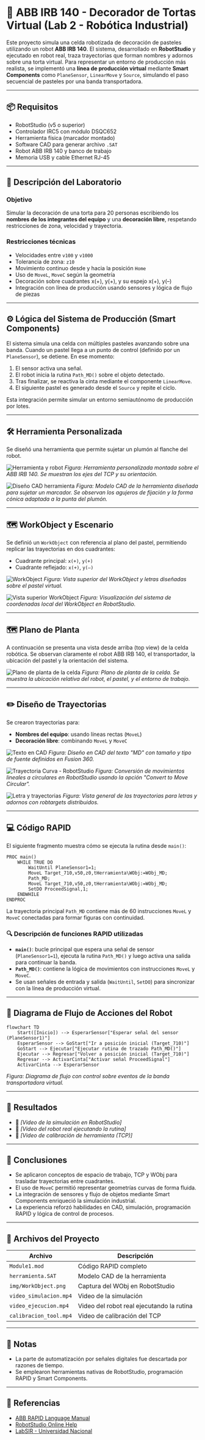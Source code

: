 # 🎂 ABB IRB 140 - Decorador de Tortas Virtual (Lab 2 - Robótica Industrial)

Este proyecto simula una celda robotizada de decoración de pasteles utilizando un robot **ABB IRB 140**. El sistema, desarrollado en **RobotStudio** y ejecutado en robot real, traza trayectorias que forman nombres y adornos sobre una torta virtual. Para representar un entorno de producción más realista, se implementó una **línea de producción virtual** mediante **Smart Components** como `PlaneSensor`, `LinearMove` y `Source`, simulando el paso secuencial de pasteles por una banda transportadora.

---

## 📦 Requisitos

* RobotStudio (v5 o superior)
* Controlador IRC5 con módulo DSQC652
* Herramienta física (marcador montado)
* Software CAD para generar archivo `.SAT`
* Robot ABB IRB 140 y banco de trabajo
* Memoria USB y cable Ethernet RJ-45

---

## 🧁 Descripción del Laboratorio

### Objetivo

Simular la decoración de una torta para 20 personas escribiendo los **nombres de los integrantes del equipo** y una **decoración libre**, respetando restricciones de zona, velocidad y trayectoria.

### Restricciones técnicas

* Velocidades entre `v100` y `v1000`
* Tolerancia de zona: `z10`
* Movimiento continuo desde y hacia la posición `Home`
* Uso de `MoveL`, `MoveC` según la geometría
* Decoración sobre cuadrantes x(+), y(+), y su espejo x(+), y(–)
* Integración con línea de producción usando sensores y lógica de flujo de piezas

---

## ⚙️ Lógica del Sistema de Producción (Smart Components)

El sistema simula una celda con múltiples pasteles avanzando sobre una banda. Cuando un pastel llega a un punto de control (definido por un `PlaneSensor`), se detiene. En ese momento:

1. El sensor activa una señal.
2. El robot inicia la rutina `Path_MD()` sobre el objeto detectado.
3. Tras finalizar, se reactiva la cinta mediante el componente `LinearMove`.
4. El siguiente pastel es generado desde el `Source` y repite el ciclo.

Esta integración permite simular un entorno semiautónomo de producción por lotes.

---

## 🛠️ Herramienta Personalizada

Se diseñó una herramienta que permite sujetar un plumón al flanche del robot.

![Herramienta y robot](attachment\:file-BpyEbLk2NPNubFXw54ofvF)
*Figura: Herramienta personalizada montada sobre el ABB IRB 140. Se muestran los ejes del TCP y su orientación.*

![Diseño CAD herramienta](attachment\:file-QwgGQc3ZE7cNMuGsNsnLxT)
*Figura: Modelo CAD de la herramienta diseñada para sujetar un marcador. Se observan los agujeros de fijación y la forma cónica adaptada a la punta del plumón.*

---

## 🗺️ WorkObject y Escenario

Se definió un `WorkObject` con referencia al plano del pastel, permitiendo replicar las trayectorias en dos cuadrantes:

* Cuadrante principal: `x(+)`, `y(+)`
* Cuadrante reflejado: `x(+)`, `y(–)`

![WorkObject](attachment\:file-1BZDmDKJeYx14WLhnia1BN)
*Figura: Vista superior del WorkObject y letras diseñadas sobre el pastel virtual.*

![Vista superior WorkObject](attachment\:file-FjdVYyR5AkuBSvFtzXJUxz)
*Figura: Visualización del sistema de coordenadas local del WorkObject en RobotStudio.*

---

## 🗺️ Plano de Planta

A continuación se presenta una vista desde arriba (top view) de la celda robótica. Se observan claramente el robot ABB IRB 140, el transportador, la ubicación del pastel y la orientación del sistema.

![Plano de planta de la celda](attachment\:file-HT9USpXc2RgKr8aJr1dANy)
*Figura: Plano de planta de la celda. Se muestra la ubicación relativa del robot, el pastel, y el entorno de trabajo.*

---

## ✏️ Diseño de Trayectorias

Se crearon trayectorias para:

* **Nombres del equipo**: usando líneas rectas (`MoveL`)
* **Decoración libre**: combinando `MoveL` y `MoveC`

![Texto en CAD](attachment\:file-1BZDmDKJeYx14WLhnia1BN)
*Figura: Diseño en CAD del texto "MD" con tamaño y tipo de fuente definidos en Fusion 360.*

![Trayectoria Curva - RobotStudio](attachment\:file-S3xXqTmHniiGdFLKfJvoBq)
*Figura: Conversión de movimientos lineales a circulares en RobotStudio usando la opción "Convert to Move Circular".*

![Letra y trayectorias](attachment\:file-Kp1qYkRU94cXr2tgw1cvtq)
*Figura: Vista general de las trayectorias para letras y adornos con robtargets distribuidos.*

---

## 💻 Código RAPID

El siguiente fragmento muestra cómo se ejecuta la rutina desde `main()`:

```rapid
PROC main()
    WHILE TRUE DO
        WaitUntil PlaneSensor1=1;
        MoveL Target_710,v50,z0,tHerramienta\WObj:=WObj_MD;
        Path_MD;
        MoveL Target_710,v50,z0,tHerramienta\WObj:=WObj_MD;
        SetDO ProceedSignal,1;
    ENDWHILE
ENDPROC
```

La trayectoria principal `Path_MD` contiene más de 60 instrucciones `MoveL` y `MoveC` conectadas para formar figuras con continuidad.

### 🔍 Descripción de funciones RAPID utilizadas

* **`main()`**: bucle principal que espera una señal de sensor (`PlaneSensor1=1`), ejecuta la rutina `Path_MD()` y luego activa una salida para continuar la banda.
* **`Path_MD()`**: contiene la lógica de movimientos con instrucciones `MoveL` y `MoveC`.
* Se usan señales de entrada y salida (`WaitUntil`, `SetDO`) para sincronizar con la línea de producción virtual.

---

## 🔄 Diagrama de Flujo de Acciones del Robot

```mermaid
flowchart TD
    Start([Inicio]) --> EsperarSensor["Esperar señal del sensor (PlaneSensor1)"]
    EsperarSensor --> GoStart["Ir a posición inicial (Target_710)"]
    GoStart --> Ejecutar["Ejecutar rutina de trazado Path_MD()"]
    Ejecutar --> Regresar["Volver a posición inicial (Target_710)"]
    Regresar --> ActivarCinta["Activar señal ProceedSignal"]
    ActivarCinta --> EsperarSensor
```

*Figura: Diagrama de flujo con control sobre eventos de la banda transportadora virtual.*

---

## 🧪 Resultados

* 🎥 *\[Video de la simulación en RobotStudio]*
* 🎥 *\[Video del robot real ejecutando la rutina]*
* 🎥 *\[Video de calibración de herramienta (TCP)]*

---

## 📌 Conclusiones

* Se aplicaron conceptos de espacio de trabajo, TCP y WObj para trasladar trayectorias entre cuadrantes.
* El uso de `MoveC` permitió representar geometrías curvas de forma fluida.
* La integración de sensores y flujo de objetos mediante Smart Components enriqueció la simulación industrial.
* La experiencia reforzó habilidades en CAD, simulación, programación RAPID y lógica de control de procesos.

---

## 📂 Archivos del Proyecto

| Archivo                | Descripción                               |
| ---------------------- | ----------------------------------------- |
| `Module1.mod`          | Código RAPID completo                     |
| `herramienta.SAT`      | Modelo CAD de la herramienta              |
| `img/WorkObject.png`   | Captura del WObj en RobotStudio           |
| `video_simulacion.mp4` | Video de la simulación                    |
| `video_ejecucion.mp4`  | Video del robot real ejecutando la rutina |
| `calibracion_tool.mp4` | Video de calibración del TCP              |

---

## 🧠 Notas

* La parte de automatización por señales digitales fue descartada por razones de tiempo.
* Se emplearon herramientas nativas de RobotStudio, programación RAPID y Smart Components.

---

## 🔗 Referencias

* [ABB RAPID Language Manual](https://library.abb.com/)
* [RobotStudio Online Help](https://developercenter.robotstudio.com/)
* [LabSIR - Universidad Nacional](https://labsir.unal.edu.co/)

